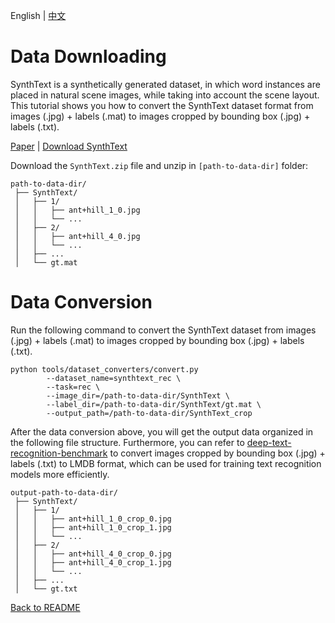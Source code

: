 English | [中文](../../cn/datasets/synthtext_rec_CN.md)

# Data Downloading

SynthText is a synthetically generated dataset, in which word instances are placed in natural scene images, while taking into account the scene layout. This tutorial shows you how to convert the SynthText dataset format from images (.jpg) + labels (.mat) to images cropped by bounding box (.jpg) + labels (.txt).

[Paper](https://www.robots.ox.ac.uk/~vgg/publications/2016/Gupta16/) | [Download SynthText](https://academictorrents.com/details/2dba9518166cbd141534cbf381aa3e99a087e83c)


Download the `SynthText.zip` file and unzip in `[path-to-data-dir]` folder:
```
path-to-data-dir/
 ├── SynthText/
 │   ├── 1/
 │   │   ├── ant+hill_1_0.jpg
 │   │   └── ...
 │   ├── 2/
 │   │   ├── ant+hill_4_0.jpg
 │   │   └── ...
 │   ├── ...
 │   └── gt.mat
```

# Data Conversion

Run the following command to convert the SynthText dataset from images (.jpg) + labels (.mat) to images cropped by bounding box (.jpg) + labels (.txt).

```shell
python tools/dataset_converters/convert.py 
        --dataset_name=synthtext_rec \
        --task=rec \
        --image_dir=/path-to-data-dir/SynthText \
        --label_dir=/path-to-data-dir/SynthText/gt.mat \
        --output_path=/path-to-data-dir/SynthText_crop
```

After the data conversion above, you will get the output data organized in the following file structure. Furthermore, you can refer to [deep-text-recognition-benchmark](https://github.com/clovaai/deep-text-recognition-benchmark#when-you-need-to-train-on-your-own-dataset-or-non-latin-language-datasets) to convert images cropped by bounding box (.jpg) + labels (.txt) to LMDB format, which can be used for training text recognition models more efficiently.

```
output-path-to-data-dir/
 ├── SynthText/
 │   ├── 1/
 │   │   ├── ant+hill_1_0_crop_0.jpg
 │   │   ├── ant+hill_1_0_crop_1.jpg
 │   │   └── ...
 │   ├── 2/
 │   │   ├── ant+hill_4_0_crop_0.jpg
 │   │   ├── ant+hill_4_0_crop_1.jpg
 │   │   └── ...
 │   ├── ...
 │   └── gt.txt
```

[Back to README](../../../tools/dataset_converters/README.md)